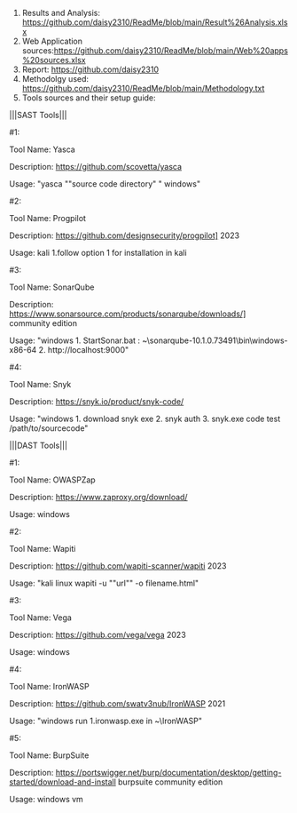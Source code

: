 1. Results and Analysis: https://github.com/daisy2310/ReadMe/blob/main/Result%26Analysis.xlsx
2. Web Application sources:https://github.com/daisy2310/ReadMe/blob/main/Web%20apps%20sources.xlsx
3. Report: https://github.com/daisy2310
3. Methodolgy used: https://github.com/daisy2310/ReadMe/blob/main/Methodology.txt
4. Tools sources and their setup guide:

|||SAST Tools|||

#1:  

Tool Name: Yasca

Description: https://github.com/scovetta/yasca

Usage: "yasca ""source code directory" " windows"


#2: 

Tool Name: Progpilot

Description: https://github.com/designsecurity/progpilot] 2023

Usage: kali 1.follow option 1 for installation in kali  


#3: 

Tool Name: SonarQube

Description: https://www.sonarsource.com/products/sonarqube/downloads/] community edition 

Usage: "windows 1. StartSonar.bat : ~\sonarqube-10.1.0.73491\bin\windows-x86-64 2. http://localhost:9000" 


#4: 

Tool Name: Snyk

Description: https://snyk.io/product/snyk-code/

Usage: "windows 1. download snyk exe 2. snyk auth 3. snyk.exe code test /path/to/sourcecode" 



|||DAST Tools||| 


#1:  

Tool Name: OWASPZap

Description: https://www.zaproxy.org/download/

Usage: windows


#2:  

Tool Name: Wapiti

Description: https://github.com/wapiti-scanner/wapiti 2023

Usage: "kali linux wapiti -u ""url"" -o filename.html"


#3:   

Tool Name: Vega

Description: https://github.com/vega/vega 2023 

Usage: windows


#4:  

Tool Name: IronWASP

Description: https://github.com/swatv3nub/IronWASP 2021

Usage: "windows run 1.ironwasp.exe in ~\IronWASP"


#5:  

Tool Name: BurpSuite

Description: https://portswigger.net/burp/documentation/desktop/getting-started/download-and-install burpsuite community edition

Usage: windows vm
